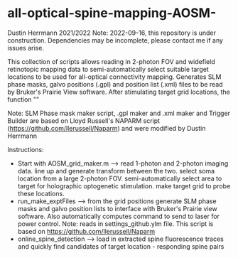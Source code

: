 # all-optical-spine-mapping-AOSM-

Dustin Herrmann 2021/2022
Note: 2022-09-16, this repository is under construction. Dependencies may be incomplete, please contact me if any issues arise. 

This collection of scripts allows reading in 2-photon FOV and widefield retinotopic mapping data to semi-automatically select suitable target locations to be used for all-optical connectivity mapping. Generates SLM phase masks, galvo positions (.gpl) and position list (.xml) files to be read by Bruker's Prairie View software. After stimulating target grid locations, the function "" 

Note: SLM Phase mask maker script, .gpl maker and .xml maker and Trigger Builder are based on Lloyd Russell's NAPARM script (https://github.com/llerussell/Naparm) and were modified by Dustin Herrmann

Instructions: 
- Start with AOSM_grid_maker.m --> read 1-photon and 2-photon imaging data. line up and generate transform between the two. select soma location from a large 2-photon FOV. semi-automatically select area to target for holographic optogenetic stimulation. make target grid to probe these locations. 
- run_make_exptFiles --> from the grid positions generate SLM phase masks and galvo position lists to interface with Bruker's Prairie view software. Also automatically computes command to send to laser for power control. Note: reads in settings_github.ylm file. This script is based on https://github.com/llerussell/Naparm 
- online_spine_detection --> load in extracted spine fluorescence traces and quickly find candidates of target location - responding spine pairs 

